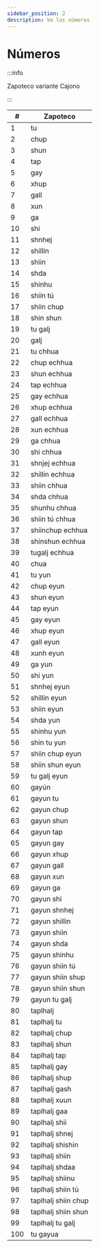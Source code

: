 ```yaml
---
sidebar_position: 2
description: Ve los números
---
```


# Números 
:::info

Zapoteco variante Cajono

:::

| #   | Zapoteco            |
|-----|---------------------|
| 1   | tu                  |
| 2   | chup                |
| 3   | shun                |
| 4   | tap                 |
| 5   | gay                 |
| 6   | xhup                |
| 7   | gall                |
| 8   | xun                 |
| 9   | ga                  |
| 10  | shi                 |
| 11  | shnhej              |
| 12  | shillin             |
| 13  | shiin               |
| 14  | shda                |
| 15  | shinhu              |
| 16  | shiin tú            |
| 17  | shiin chup          |
| 18  | shin shun           |
| 19  | tu galj             |
| 20  | galj                |
| 21  | tu chhua            |
| 22  | chup echhua         |
| 23  | shun echhua         |
| 24  | tap echhua          |
| 25  | gay echhua          |
| 26  | xhup echhua         |
| 27  | gall echhua         |
| 28  | xun echhua          |
| 29  | ga chhua            |
| 30  | shi chhua           |
| 31  | shnjej echhua       |
| 32  | shillin echhua      |
| 33  | shiin chhua         |
| 34  | shda chhua          |
| 35  | shunhu chhua        |
| 36  | shiin tú chhua      |
| 37  | shiinchup echhua    |
| 38  | shinshun echhua     |
| 39  | tugalj echhua       |
| 40  | chua                |
| 41  | tu yun              |
| 42  | chup eyun           |
| 43  | shun eyun           |
| 44  | tap eyun            |
| 45  | gay eyun            |
| 46  | xhup eyun           |
| 47  | gall eyun           |
| 48  | xunh eyun           |
| 49  | ga yun              |
| 50  | shi yun             |
| 51  | shnhej eyun         |
| 52  | shillin eyun        |
| 53  | shiin eyun          |
| 54  | shda yun            |
| 55  | shinhu yun          |
| 56  | shin tu yun         |
| 57  | shiin chup eyun     |
| 58  | shiin shun eyun     |
| 59  | tu galj eyun        |
| 60  | gayún               |
| 61  | gayun tu            |
| 62  | gayun chup          |
| 63  | gayun shun          |
| 64  | gayun tap           |
| 65  | gayun gay           |
| 66  | gayun xhup          |
| 67  | gayun gall          |
| 68  | gayun xun           |
| 69  | gayun ga            |
| 70  | gayun shi           |
| 71  | gayun shnhej        |
| 72  | gayun shillin       |
| 73  | gayun shiin         |
| 74  | gayun shda          |
| 75  | gayun shinhu        |
| 76  | gayun shiin tú      |
| 77  | gayun shiin shup    |
| 78  | gayun shiin shun    |
| 79  | gayun tu galj       |
| 80  | taplhalj            |
| 81  | taplhalj tu         |
| 82  | taplhalj chup       |
| 83  | taplhalj shun       |
| 84  | taplhalj tap        |
| 85  | taplhalj gay        |
| 86  | taplhalj shup       |
| 87  | taplhalj gash       |
| 88  | taplhalj xuun       |
| 89  | taplhalj gaa        |
| 90  | taplhalj shii       |
| 91  | taplhalj shnej      |
| 92  | taplhalj shishin    |
| 93  | taplhalj shiin      |
| 94  | taplhalj shdaa      |
| 95  | taplhalj shiinu     |
| 96  | taplhalj shiin tú   |
| 97  | taplhalj shiin chup |
| 98  | taplhalj shiin shun |
| 99  | taplhalj tu galj    |
| 100 | tu gayua            |







